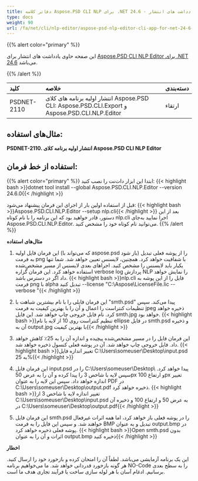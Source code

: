 ```yaml
---
title: دفاتر کلاسه Aspose.PSD CLI NLP برای .NET 24.6 - یادداشت های انتشار
type: docs
weight: 90
url: /fa/net/cli/nlp-editor/aspose-psd-nlp-editor-cli-app-for-net-24-6-release-notes/
---
```

{{% alert color="primary" %}}

این صفحه حاوی یادداشت های انتشار برای [Aspose.PSD CLI NLP Editor برای .NET 24.6](https://www.nuget.org/packages/Aspose.PSD.CLI.NLP.Editor/) می‌باشد.

{{% /alert %}}

| **کلید**   | **خلاصه**                                                                                     | **دسته‌بندی** |
|:------------|:--------------------------------------------------------------------------------------------|:-------------|
| PSDNET-2110 | انتشار اولیه برنامه های کلای Aspose.PSD CLI: Aspose.PSD.CLI.Export و Aspose.PSD.CLI.NLP.Editor |  ارتقاء |


## **مثال‌های استفاده:**


**PSDNET-2110. انتشار اولیه برنامه کلای Aspose.PSD CLI NLP Editor**

## **استفاده از خط فرمان:**


{{% alert color="primary" %}}
ابتدا این ابزار دات‌نت را نصب کنید:
{{< highlight bash >}}dotnet tool install --global Aspose.PSD.CLI.NLP.Editor --version 24.6.0{{< /highlight >}}

قبل از استفاده اولین بار از اجرای این فرمان پیشنهاد می‌شود:
{{< highlight bash >}}Aspose.PSD.CLI.NLP.Editor --setup nlp.cli{{< /highlight >}}
بعد از این دستور، قادر خواهید بود که این برنامه را با نام کوتاه nlp.cli اجرا نمایید به‌جای Aspose.PSD.CLI.NLP.Editor. می‌توانید نام کوتاه خود را مشخص کنید.
{{% /alert %}}

**مثال‌های استفاده**

1. این فرمان فایل اولیه (که می‌تواند با aspose.psd باز شود) را از پوشه فعلی تبدیل به فرمت png با شفافیت خواهد کرد. همچنین، لایسنس تعیین خواهد شد. شما تنها یکبار باید لایسنس را مشخص کنید. اجراهای بعدی لایسنس از مسیر مشخص‌شده استفاده خواهد کرد. این فرمان گزاره verbose log پردازش NLP را نمایش خواهد داد اگر در دسترس باشد.
{{< highlight bash >}}nlp.cli فایل را از این پوشه به فرمت png با alpha تبدیل کنید --license "C:\Aspose\LicenseFile.lic --verbose "{{< /highlight >}}


2. این فرمان فایلی را با نام بیشترین شباهت با "smth.psd" پیدا می‌کند. سپس تنظیمات کنتراست را اعمال و آن را با بهترین کیفیت به فرمت jpeg ذخیره خواهد کرد. نام فایل خروجی چاپ خواهد شد. این فایل smth.jpg خواهد بود.
{{< highlight bash >}}تنظیم کنتراست روی 10 از لایه با نام ellipse در فایل smth.psd و ذخیره آن به output.jpg با بهترین کیفیت{{< /highlight >}}


3. این فرمان فایل را در مسیر مشخص‌شده پیچیده و اندازه آن را به 25٪ کاهش خواهد داد. فایل خروجی چاپ خواهد شد. آن در پوشه فعلی کنسول ذخیره خواهد شد.
{{< highlight bash >}}تغییر اندازه فایل C:\Users\someuser\Desktop\input.psd به 25%{{< /highlight >}}


4. این فرمان فایل input.psd را در C:\Users\someuser\Desktop\ پیدا خواهد کرد. سپس لایه با شاخص 3 را پیدا کرده و آن را به عرض 50px و ارتفاع 100px تغییر اندازه خواهد داد. سپس این لایه را به عنوان PDF در C:\Users\someuser\Desktop\output.pdf ذخیره خواهد کرد.
{{< highlight bash >}}تغییر اندازه لایه با شاخص 3 از C:\Users\someuser\Desktop\input.psd به عرض 50 و ارتفاع 100 و ذخیره آن در C:\Users\someuser\Desktop\output.pdf{{< /highlight >}}


5. این فرمان فایل smth.psd را در پوشه فعلی باز خواهد کرد، اما همه اثرات غیرفعال خواهند شد. و سپس این فایل را به فرمت BMP تبدیل و به عنوان output.bmp در پوشه فعلی ذخیره خواهد کرد.
{{< highlight bash >}}Open smth.psd بدون اثرات و آن را به عنوان output.bmp ذخیره کنید{{< /highlight >}}


**اخطار**

این یک برنامه آزمایشی می‌باشد. لطفاً آن را امتحان کرده و بازخورد خود را ارسال کنید. هر گونه بازخورد قدردانی خواهد شد. ما می‌خواهیم برنامه NO-Code را به سطح بعدی برسانیم. ادغام آسان با هر لوله سازی ساخت یا فرآیند تجاری هدف ما است.
